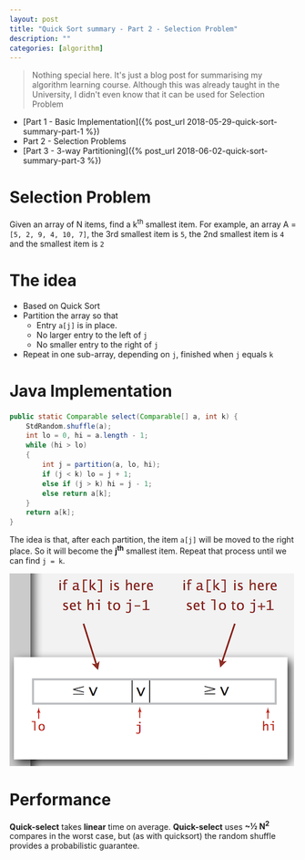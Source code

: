 ```yaml
---
layout: post
title: "Quick Sort summary - Part 2 - Selection Problem"
description: ""
categories: [algorithm]
---
```


> Nothing special here. It's just a blog post for summarising my algorithm learning course. Although
> this was already taught in the University, I didn't even know that it can be used for Selection
> Problem

- [Part 1 - Basic Implementation]({% post_url 2018-05-29-quick-sort-summary-part-1 %})
- Part 2 - Selection Problems
- [Part 3 - 3-way Partitioning]({% post_url 2018-06-02-quick-sort-summary-part-3 %})

# Selection Problem

Given an array of N items, find a k<sup>th</sup> smallest item. For example, an array A =
`[5, 2, 9, 4, 10, 7]`, the 3rd smallest item is `5`, the 2nd smallest item is `4` and the smallest
item is `2`

# The idea

- Based on Quick Sort
- Partition the array so that
  - Entry `a[j]` is in place.
  - No larger entry to the left of `j`
  - No smaller entry to the right of `j`
- Repeat in one sub-array, depending on `j`, finished when `j` equals `k`

<!-- more -->

# Java Implementation

```java
public static Comparable select(Comparable[] a, int k) {
    StdRandom.shuffle(a);
    int lo = 0, hi = a.length - 1;
    while (hi > lo)
    {
        int j = partition(a, lo, hi);
        if (j < k) lo = j + 1;
        else if (j > k) hi = j - 1;
        else return a[k];
    }
    return a[k];
}
```

The idea is that, after each partition, the item `a[j]` will be moved to the right place. So it will
become the **j<sup>th</sup>** smallest item. Repeat that process until we can find `j = k`.

![Quick Select](/files/2018-05-27-quick-sort-summary/quick-select.png)

# Performance

**Quick-select** takes **linear** time on average. **Quick-select** uses **~½ N<sup>2</sup>**
compares in the worst case, but (as with quicksort) the random shuffle provides a probabilistic
guarantee.
